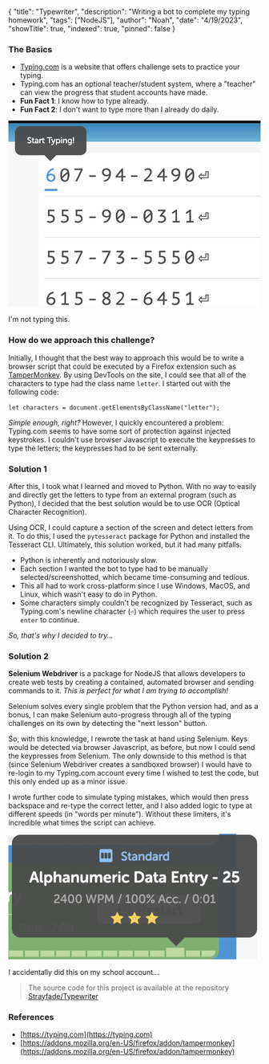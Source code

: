 {
    "title": "Typewriter",
    "description": "Writing a bot to complete my typing homework",
    "tags": ["NodeJS"],
    "author": "Noah",
    "date": "4/19/2023",
    "showTitle": true,
    "indexed": true,
    "pinned": false
}
### The Basics
 - [Typing.com](https://typing.com) is a website that offers challenge sets to practice your typing.
 - Typing.com has an optional teacher/student system, where a "teacher" can view the progress that student accounts have made.
 - **Fun Fact 1**: I know how to type already.
 - **Fun Fact 2**: I don't want to type more than I already do daily.

<img src="/assets/images/Typing1.png"/>
<p class="Caption">I'm not typing this.</p>

### How do we approach this challenge?
Initially, I thought that the best way to approach this would be to write a browser script that could be executed by a Firefox extension such as [TamperMonkey](https://addons.mozilla.org/en-US/firefox/addon/tampermonkey/). By using DevTools on the site, I could see that all of the characters to type had the class name `letter`. I started out with the following code:

    let characters = document.getElementsByClassName("letter");

*Simple enough, right?* However, I quickly encountered a problem: Typing.com seems to have some sort of protection against injected keystrokes. I couldn't use browser Javascript to execute the keypresses to type the letters; the keypresses had to be sent externally.

### Solution 1
After this, I took what I learned and moved to Python. With no way to easily and directly get the letters to type from an external program (such as Python), I decided that the best solution would be to use OCR (Optical Character Recognition).

Using OCR, I could capture a section of the screen and detect letters from it. To do this, I used the `pytesseract` package for Python and installed the Tesseract CLI. Ultimately, this solution worked, but it had many pitfalls.

 - Python is inherently and notoriously slow.
 - Each section I wanted the bot to type had to be manually selected/screenshotted, which became time-consuming and tedious.
 - This all had to work cross-platform since I use Windows, MacOS, and Linux, which wasn't easy to do in Python.
 - Some characters simply couldn't be recognized by Tesseract, such as Typing.com's newline character (`⏎`) which requires the user to press `enter` to continue.

*So, that's why I decided to try...*
### Solution 2

**Selenium Webdriver** is a package for NodeJS that allows developers to create web tests by creating a contained, automated browser and sending commands to it. *This is perfect for what I am trying to accomplish!*

Selenium solves every single problem that the Python version had, and as a bonus, I can make Selenium auto-progress through all of the typing challenges on its own by detecting the "next lesson" button. 

So, with this knowledge, I rewrote the task at hand using Selenium. Keys would be detected via browser Javascript, as before, but now I could send the keypresses from Selenium. The only downside to this method is that (since Selenium Webdriver creates a sandboxed browser) I would have to re-login to my Typing.com account every time I wished to test the code, but this only ended up as a minor issue.

I wrote further code to simulate typing mistakes, which would then press backspace and re-type the correct letter, and I also added logic to type at different speeds (in "words per minute"). Without these limiters, it's incredible what times the script can achieve.

<img src="/assets/images/Typing2.png"/>
<p class="Caption">I accidentally did this on my school account...</p>

> The source code for this project is available at the repository [Strayfade/Typewriter](https://github.com/Strayfade/Typewriter/blob/main/index.js)

### References
 - [https://typing.com](https://typing.com)
 - [https://addons.mozilla.org/en-US/firefox/addon/tampermonkey](https://addons.mozilla.org/en-US/firefox/addon/tampermonkey)